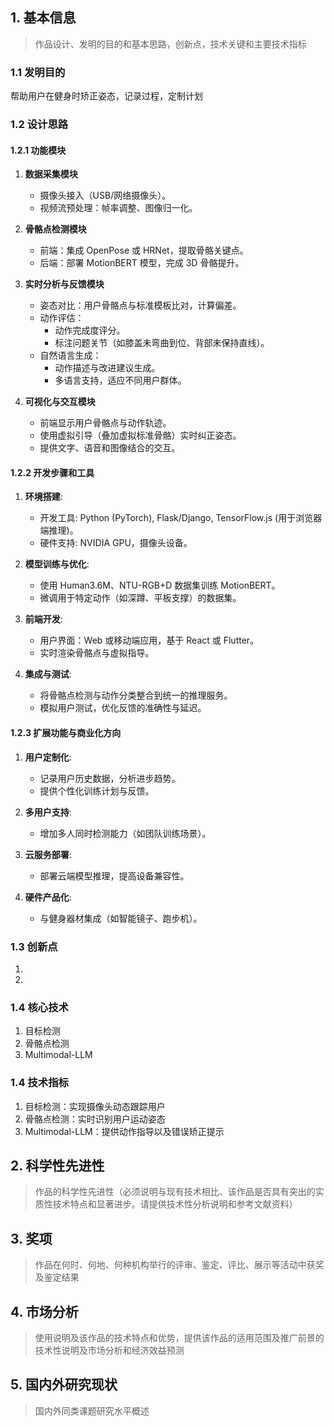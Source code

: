 ## 1. 基本信息

>作品设计、发明的目的和基本思路，创新点，技术关键和主要技术指标

### 1.1 发明目的

帮助用户在健身时矫正姿态，记录过程，定制计划

### 1.2 设计思路

#### 1.2.1 功能模块

1. **数据采集模块**
	- 摄像头接入（USB/网络摄像头）。
	- 视频流预处理：帧率调整、图像归一化。

2. **骨骼点检测模块**
	- 前端：集成 OpenPose 或 HRNet，提取骨骼关键点。
	- 后端：部署 MotionBERT 模型，完成 3D 骨骼提升。

3. **实时分析与反馈模块**
	- 姿态对比：用户骨骼点与标准模板比对，计算偏差。
	- 动作评估：
	    - 动作完成度评分。
	    - 标注问题关节（如膝盖未弯曲到位、背部未保持直线）。
	- 自然语言生成：
	    - 动作描述与改进建议生成。
	    - 多语言支持，适应不同用户群体。

4. **可视化与交互模块**
	- 前端显示用户骨骼点与动作轨迹。
	- 使用虚拟引导（叠加虚拟标准骨骼）实时纠正姿态。
	- 提供文字、语音和图像结合的交互。

#### 1.2.2 开发步骤和工具

1. **环境搭建**:
    
    - 开发工具: Python (PyTorch), Flask/Django, TensorFlow.js (用于浏览器端推理)。
    - 硬件支持: NVIDIA GPU，摄像头设备。
2. **模型训练与优化**:
    
    - 使用 Human3.6M、NTU-RGB+D 数据集训练 MotionBERT。
    - 微调用于特定动作（如深蹲、平板支撑）的数据集。
3. **前端开发**:
    
    - 用户界面：Web 或移动端应用，基于 React 或 Flutter。
    - 实时渲染骨骼点与虚拟指导。
4. **集成与测试**:
    
    - 将骨骼点检测与动作分类整合到统一的推理服务。
    - 模拟用户测试，优化反馈的准确性与延迟。

#### 1.2.3 扩展功能与商业化方向

1. **用户定制化**:
    
    - 记录用户历史数据，分析进步趋势。
    - 提供个性化训练计划与反馈。
2. **多用户支持**:
    
    - 增加多人同时检测能力（如团队训练场景）。
3. **云服务部署**:
    
    - 部署云端模型推理，提高设备兼容性。
4. **硬件产品化**:
    
    - 与健身器材集成（如智能镜子、跑步机）。

### 1.3 创新点

1. 
2. 


### 1.4 核心技术

1. 目标检测
2. 骨骼点检测
3. Multimodal-LLM

### 1.4 技术指标

1. 目标检测：实现摄像头动态跟踪用户
2. 骨骼点检测：实时识别用户运动姿态
3. Multimodal-LLM：提供动作指导以及错误矫正提示




## 2. 科学性先进性

>作品的科学性先进性（必须说明与现有技术相比、该作品是否具有突出的实质性技术特点和显著进步。请提供技术性分析说明和参考文献资料）
















## 3. 奖项

>作品在何时、何地、何种机构举行的评审、鉴定、评比、展示等活动中获奖及鉴定结果




## 4. 市场分析

>使用说明及该作品的技术特点和优势，提供该作品的适用范围及推广前景的技术性说明及市场分析和经济效益预测



## 5. 国内外研究现状

>国内外同类课题研究水平概述




